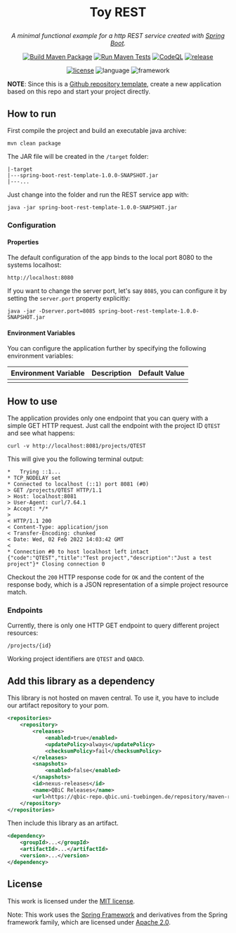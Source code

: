 # <p align=center>Toy REST</p>

<p align="center"><i>A minimal functional example for a http REST service created with <a href="https://spring.io/projects/spring-boot">Spring Boot</a>.</i></p>

<div align="center">

[![Build Maven Package](https://github.com/qbicsoftware/spring-boot-rest-service-template/actions/workflows/build_package.yml/badge.svg)](https://github.com/qbicsoftware/spring-boot-rest-service-template/actions/workflows/build_package.yml)
[![Run Maven Tests](https://github.com/qbicsoftware/spring-boot-rest-service-template/actions/workflows/run_tests.yml/badge.svg)](https://github.com/qbicsoftware/spring-boot-rest-service-template/actions/workflows/run_tests.yml)
[![CodeQL](https://github.com/qbicsoftware/spring-boot-rest-service-template/actions/workflows/codeql-analysis.yml/badge.svg)](https://github.com/qbicsoftware/spring-boot-rest-service-template/actions/workflows/codeql-analysis.yml)
[![release](https://img.shields.io/github/v/release/qbicsoftware/spring-boot-rest-service-template?include_prereleases)](https://github.com/qbicsoftware/spring-boot-rest-service-template/releases)

[![license](https://img.shields.io/github/license/qbicsoftware/spring-boot-rest-service-template)](https://github.com/qbicsoftware/spring-boot-rest-service-template/blob/main/LICENSE)
![language](https://img.shields.io/badge/language-java-blue.svg)
![framework](https://img.shields.io/badge/framework-spring-blue.svg)

</div>

**NOTE**: Since this is a [Github repository template](https://docs.github.com/en/repositories/creating-and-managing-repositories/creating-a-repository-from-a-template),
create a new application based on this repo and start your project directly.
## How to run

First compile the project and build an executable java archive:

```
mvn clean package
```

The JAR file will be created in the ``/target`` folder:

```
|-target
|---spring-boot-rest-template-1.0.0-SNAPSHOT.jar
|---...
```

Just change into the folder and run the REST service app with:

```
java -jar spring-boot-rest-template-1.0.0-SNAPSHOT.jar
```

### Configuration

#### Properties

The default configuration of the app binds to the local port 8080 to the systems localhost:

```
http://localhost:8080
```

If you want to change the server port, let's say `8085`, you can configure it by setting the
`server.port` property explicitly:

```
java -jar -Dserver.port=8085 spring-boot-rest-template-1.0.0-SNAPSHOT.jar
```

#### Environment Variables
You can configure the application further by specifying the following environment variables:

| Environment Variable | Description | Default Value |
|----------------------|-------------|---------------|
|                      |             |               |

## How to use

The application provides only one endpoint that you can query with a simple GET HTTP request. Just
call the endpoint with the project ID `QTEST` and see what happens:

```
curl -v http://localhost:8081/projects/QTEST
```

This will give you the following terminal output:

```
*   Trying ::1...
* TCP_NODELAY set
* Connected to localhost (::1) port 8081 (#0)
> GET /projects/QTEST HTTP/1.1
> Host: localhost:8081
> User-Agent: curl/7.64.1
> Accept: */*
>
< HTTP/1.1 200
< Content-Type: application/json
< Transfer-Encoding: chunked
< Date: Wed, 02 Feb 2022 14:03:42 GMT
<
* Connection #0 to host localhost left intact
{"code":"QTEST","title":"Test project","description":"Just a test project"}* Closing connection 0
```

Checkout the ``200`` HTTP response code for `OK` and the content of the response body, which is a
JSON representation of a simple project resource match.

### Endpoints

Currently, there is only one HTTP GET endpoint to query different project resources:

```
/projects/{id}
```

Working project identifiers are `QTEST` and `QABCD`.


## Add this library as a dependency

This library is not hosted on maven central. To use it, you have to include our artifact repository to your pom.

```xml
<repositories>
    <repository>
        <releases>
            <enabled>true</enabled>
            <updatePolicy>always</updatePolicy>
            <checksumPolicy>fail</checksumPolicy>
        </releases>
        <snapshots>
            <enabled>false</enabled>
        </snapshots>
        <id>nexus-releases</id>
        <name>QBiC Releases</name>
        <url>https://qbic-repo.qbic.uni-tuebingen.de/repository/maven-releases</url>
    </repository>
</repositories>
```

Then include this library as an artifact.
```xml
<dependency>
    <groupId>...</groupId>
    <artifactId>...</artifactId>
    <version>...</version>
</dependency>
```

## License

This work is licensed under the [MIT license](https://mit-license.org/). 

Note: This work uses the [Spring Framework](https://github.com/spring-projects) and derivatives from the Spring framework family, which are licensed under [Apache 2.0](https://www.apache.org/licenses/LICENSE-2.0).
